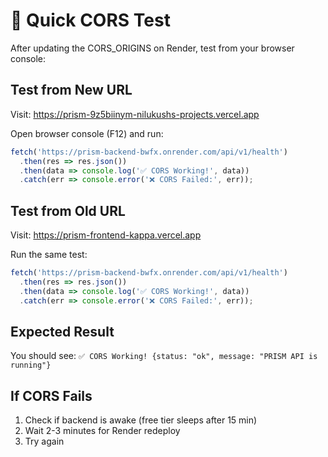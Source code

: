 # 🧪 Quick CORS Test

After updating the CORS_ORIGINS on Render, test from your browser console:

## Test from New URL
Visit: https://prism-9z5biinym-nilukushs-projects.vercel.app

Open browser console (F12) and run:
```javascript
fetch('https://prism-backend-bwfx.onrender.com/api/v1/health')
  .then(res => res.json())
  .then(data => console.log('✅ CORS Working!', data))
  .catch(err => console.error('❌ CORS Failed:', err));
```

## Test from Old URL
Visit: https://prism-frontend-kappa.vercel.app

Run the same test:
```javascript
fetch('https://prism-backend-bwfx.onrender.com/api/v1/health')
  .then(res => res.json())
  .then(data => console.log('✅ CORS Working!', data))
  .catch(err => console.error('❌ CORS Failed:', err));
```

## Expected Result
You should see: `✅ CORS Working! {status: "ok", message: "PRISM API is running"}`

## If CORS Fails
1. Check if backend is awake (free tier sleeps after 15 min)
2. Wait 2-3 minutes for Render redeploy
3. Try again